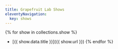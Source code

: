 ```yaml
---
title: Grapefruit Lab Shows
eleventyNavigation:
  key: shows
---
```


{% for show in collections.show %}
- [{{ show.data.title }}]({{ show.url }})
{% endfor %}
